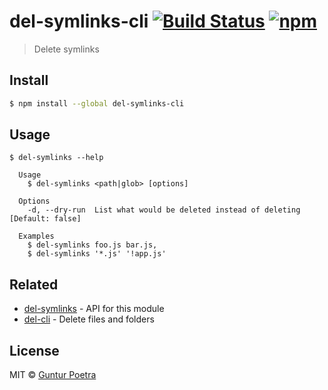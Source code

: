 # del-symlinks-cli [![Build Status](https://travis-ci.org/iguntur/del-symlinks-cli.svg?branch=master)](https://travis-ci.org/iguntur/del-symlinks-cli) [![npm](https://img.shields.io/npm/v/del-symlinks-cli.svg?style=flat-square)](https://npmjs.com/package/del-symlinks-cli)

> Delete symlinks


## Install


``` bash
$ npm install --global del-symlinks-cli
```


## Usage

```
$ del-symlinks --help

  Usage
    $ del-symlinks <path|glob> [options]

  Options
    -d, --dry-run  List what would be deleted instead of deleting [Default: false]

  Examples
    $ del-symlinks foo.js bar.js,
    $ del-symlinks '*.js' '!app.js'
```


## Related

- [del-symlinks](https://github.com/iguntur/del-symlinks) - API for this module
- [del-cli](https://github.com/sindresorhus/del-cli) - Delete files and folders


## License

MIT © [Guntur Poetra](http://guntur.starmediateknik.com)
